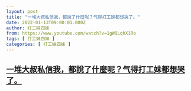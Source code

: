 ```yaml
---
layout: post
title: "一堆大叔私信我，都說了什麼呢？气得打工妹都想哭了。"
date: 2022-01-13T09:00:01.000Z
author: 打工妹四妹
from: https://www.youtube.com/watch?v=1gWQLqhX1Ro
tags: [ 打工妹四妹 ]
categories: [ 打工妹四妹 ]
---
```

<!--1642064401000-->
[一堆大叔私信我，都說了什麼呢？气得打工妹都想哭了。](https://www.youtube.com/watch?v=1gWQLqhX1Ro)
------

<div>

</div>
